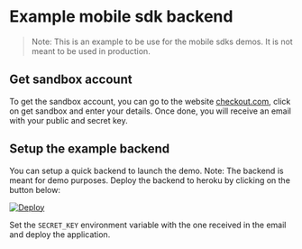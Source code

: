 #  Example mobile sdk backend

> Note: This is an example to be use for the mobile sdks demos. It is not meant to be used in production.

## Get sandbox account

To get the sandbox account, you can go to the website [checkout.com](checkout.com), click on get sandbox and enter your details.
Once done, you will receive an email with your public and secret key.

##  Setup the example backend

You can setup a quick backend to launch the demo. Note: The backend is meant for demo purposes.
Deploy the backend to heroku by clicking on the button below:

[![Deploy](https://www.herokucdn.com/deploy/button.svg)](https://heroku.com/deploy)

Set the `SECRET_KEY` environment variable with the one received in the email and deploy the application.


